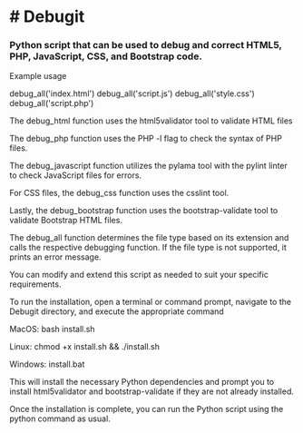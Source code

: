 <h1> # Debugit </h1>

<h3> Python script that can be used to debug and correct HTML5, PHP, JavaScript, CSS, and Bootstrap code. </h3>

Example usage

debug_all('index.html') 
debug_all('script.js') 
debug_all('style.css') 
debug_all('script.php') 


The debug_html function uses the html5validator tool to validate HTML files 

The debug_php function uses the PHP -l flag to check the syntax of PHP files. 

The debug_javascript function utilizes the pylama tool with the pylint linter to check JavaScript files for errors.

For CSS files, the debug_css function uses the csslint tool. 

Lastly, the debug_bootstrap function uses the bootstrap-validate tool to validate Bootstrap HTML files.

The debug_all function determines the file type based on its extension and calls the respective debugging function. If the file type is not supported, it prints an error message.

You can modify and extend this script as needed to suit your specific requirements. 



To run the installation, open a terminal or command prompt, navigate to the Debugit directory, and execute the appropriate command

MacOS: 
bash install.sh

Linux:
chmod +x install.sh &&
./install.sh

Windows: 
install.bat


This will install the necessary Python dependencies and prompt you to install html5validator and bootstrap-validate if they are not already installed.

Once the installation is complete, you can run the Python script using the python command as usual.
